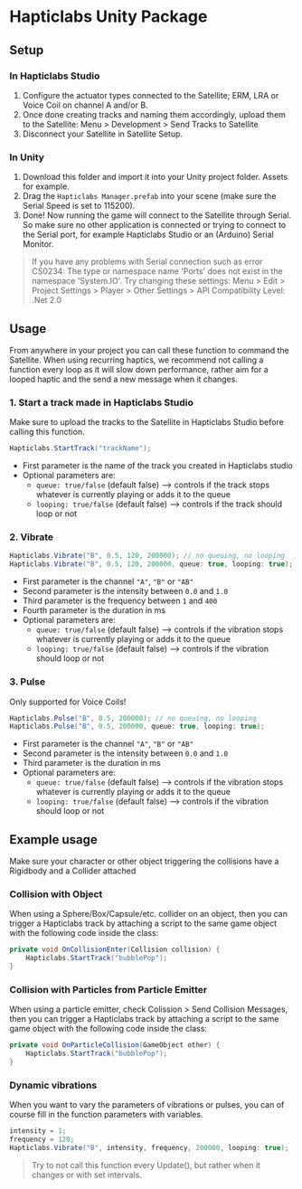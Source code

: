 # Hapticlabs Unity Package

## Setup

### In Hapticlabs Studio

1. Configure the actuator types connected to the Satellite; ERM, LRA or Voice Coil on channel A and/or B.
2. Once done creating tracks and naming them accordingly, upload them to the Satellite: Menu > Development > Send Tracks to Satellite
3. Disconnect your Satellite in Satellite Setup. 

### In Unity

1. Download this folder and import it into your Unity project folder. Assets for example.
2. Drag the `Hapticlabs Manager.prefab` into your scene (make sure the Serial Speed is set to 115200).
3. Done! Now running the game will connect to the Satellite through Serial. So make sure no other application is connected or trying to connect to the Serial port, for example Hapticlabs Studio or an (Arduino) Serial Monitor.
 
> If you have any problems with Serial connection such as error CS0234: The type or namespace name 'Ports' does not exist in the namespace 'System.IO'. 
> Try changing these settings: Menu > Edit > Project Settings > Player > Other Settings > API Compatibility Level: .Net 2.0 


## Usage

From anywhere in your project you can call these function to command the Satellite. When using recurring haptics, we recommend not calling a function every loop as it will slow down performance, rather aim for a looped haptic and the send a new message when it changes.

### 1. Start a track made in Hapticlabs Studio

Make sure to upload the tracks to the Satellite in Hapticlabs Studio before calling this function.

```cs
Hapticlabs.StartTrack("trackName");
```

- First parameter is the name of the track you created in Hapticlabs studio
- Optional parameters are:
  - `queue: true/false` (default false) --> controls if the track stops whatever is currently playing or adds it to the queue
  - `looping: true/false` (default false) --> controls if the track should loop or not
 

### 2. Vibrate

```cs
Hapticlabs.Vibrate("B", 0.5, 120, 200000); // no queuing, no looping
Hapticlabs.Vibrate("B", 0.5, 120, 200000, queue: true, looping: true);
```
- First parameter is the channel `"A"`, `"B"` or `"AB"`
- Second parameter is the intensity between `0.0` and `1.0`
- Third parameter is the frequency between `1` and `400`
- Fourth parameter is the duration in ms
- Optional parameters are:
  - `queue: true/false` (default false) --> controls if the vibration stops whatever is currently playing or adds it to the queue
  - `looping: true/false` (default false) --> controls if the vibration should loop or not
  
  
### 3. Pulse
Only supported for Voice Coils!

```cs
Hapticlabs.Pulse("B", 0.5, 200000); // no queuing, no looping
Hapticlabs.Pulse("B", 0.5, 200000, queue: true, looping: true);
```

- First parameter is the channel `"A"`, `"B"` or `"AB"`
- Second parameter is the intensity between `0.0` and `1.0`
- Third parameter is the duration in ms
- Optional parameters are:
  - `queue: true/false` (default false) --> controls if the vibration stops whatever is currently playing or adds it to the queue
  - `looping: true/false` (default false) --> controls if the vibration should loop or not


## Example usage

Make sure your character or other object triggering the collisions have a Rigidbody and a Collider attached

### Collision with Object

When using a Sphere/Box/Capsule/etc. collider on an object, then you can trigger a Hapticlabs track by attaching a script to the same game object with the following code inside the class:

```cs
private void OnCollisionEnter(Collision collision) {
    Hapticlabs.StartTrack("bubblePop");
}
```

### Collision with Particles from Particle Emitter

When using a particle emitter, check Colission > Send Collision Messages, then you can trigger a Hapticlabs track by attaching a script to the same game object with the following code inside the class:

```cs
private void OnParticleCollision(GameObject other) {    
    Hapticlabs.StartTrack("bubblePop");
}
```

### Dynamic vibrations

When you want to vary the parameters of vibrations or pulses, you can of course fill in the function parameters with variables.

```cs
intensity = 1;
frequency = 120;
Hapticlabs.Vibrate("B", intensity, frequency, 200000, looping: true);
```
> Try to not call this function every Update(), but rather when it changes or with set intervals.
